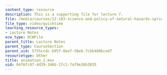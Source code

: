 ```yaml
---
content_type: resource
description: This is a supporting file for lecture 7.
file: /media/courses/12-103-science-and-policy-of-natural-hazards-spring-2010/04f6fc874d39346b2fc17af9e26b3835_animation_2.mov
file_type: video/quicktime
learning_resource_types:
- Lecture Notes
ocw_type: OCWFile
parent_title: Lecture Notes
parent_type: CourseSection
parent_uid: 5755ccdc-b957-0ee7-58e6-7cbb488bced7
resourcetype: Other
title: animation_2.mov
uid: 04f6fc87-4d39-346b-2fc1-7af9e26b3835
---
```

